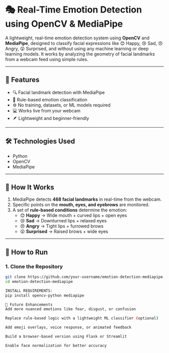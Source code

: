 # 🎭 Real-Time Emotion Detection using OpenCV & MediaPipe

A lightweight, real-time emotion detection system using **OpenCV** and **MediaPipe**, designed to classify facial expressions like 😊 Happy, 😢 Sad, 😠 Angry, 😲 Surprised, and without using any machine learning or deep learning models. It works by analyzing the geometry of facial landmarks from a webcam feed using simple rules.

---

## 📌 Features

- 🔍 Facial landmark detection with MediaPipe  
- 🧠 Rule-based emotion classification  
- ⚙️ No training, datasets, or ML models required  
- 💻 Works live from your webcam  
- 🪶 Lightweight and beginner-friendly  

---

## 🛠️ Technologies Used

- Python  
- OpenCV  
- MediaPipe  

---

## 🧠 How It Works

1. MediaPipe detects **468 facial landmarks** in real-time from the webcam.  
2. Specific points on the **mouth, eyes, and eyebrows** are monitored.  
3. A set of **rule-based conditions** determine the emotion:  
   - 😊 **Happy** → Wide mouth + curved lips + open eyes  
   - 😢 **Sad** → Downturned lips + relaxed eyes  
   - 😠 **Angry** → Tight lips + furrowed brows  
   - 😲 **Surprised** → Raised brows + wide eyes  
   

---

## 🚀 How to Run

### 1. Clone the Repository

```bash
git clone https://github.com/your-username/emotion-detection-mediapipe.git
cd emotion-detection-mediapipe

INSTALL REQUIREMENTS:
pip install opencv-python mediapipe

🌱 Future Enhancements
Add more nuanced emotions like fear, disgust, or confusion

Replace rule-based logic with a lightweight ML classifier (optional)

Add emoji overlays, voice response, or animated feedback

Build a browser-based version using Flask or Streamlit

Enable face normalization for better accuracy
